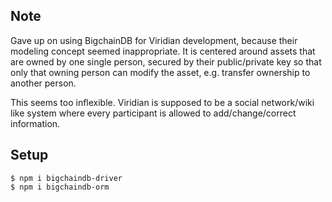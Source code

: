 ## Note

Gave up on using BigchainDB for Viridian development, because their modeling
concept seemed inappropriate. It is centered around assets that are owned by one
single person, secured by their public/private key so that only that owning
person can modify the asset, e.g. transfer ownership to another person.

This seems too inflexible. Viridian is supposed to be a social network/wiki like
system where every participant is allowed to add/change/correct information.

## Setup

```
$ npm i bigchaindb-driver
$ npm i bigchaindb-orm
```

